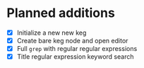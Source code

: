 # Planned additions

- [x] Initialize a new new keg
- [x] Create bare keg node and open editor
- [x] Full `grep` with regular regular expressions
- [x] Title regular expression keyword search
